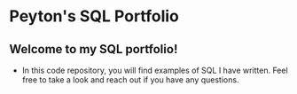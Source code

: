 # Peyton's SQL Portfolio
## Welcome to my SQL portfolio! 
* In this code repository, you will find examples of SQL I have written. Feel free to take a look and reach out if you have any questions.
